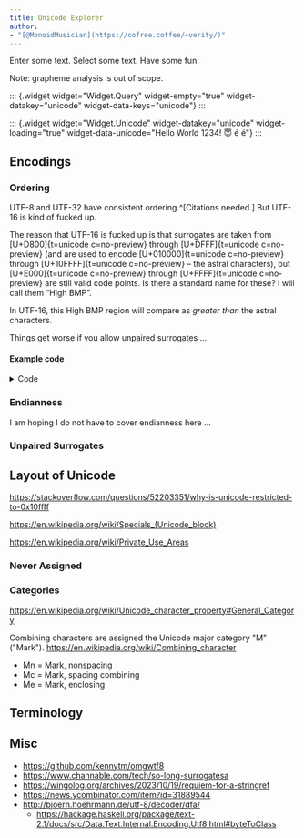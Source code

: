 ```yaml
---
title: Unicode Explorer
author:
- "[@MonoidMusician](https://cofree.coffee/~verity/)"
---
```


<style>
  .widget {
    display: contents;
  }
  .table-wrapper {
    overflow-x: auto;
  }
  @media (min-width: 761px) {
    .table-wrapper {
      padding: 0.5em;
      margin: -0.5em;
    }
  }
  table.properties-table {
    border-collapse: collapse;
  }
  table.properties-table > tbody > tr {
    height: 1.7em;
  }
  table.properties-table > tbody > tr > td:first-child {
    padding-right: 0.5em;
    border-right: 1px solid #8f8f9f69;
  }
  table.properties-table > tbody:not(:last-child) {
    border-bottom: 1px solid #8f8f9f69;
  }
  table.properties-table > tbody > tr > td:last-child {
    padding-left: 0.5em;
  }

  /* Lines go past */
  table.properties-table {
    margin-left: -0.5em;
    margin-right: -0.5em;
  }
  table.properties-table > tbody > tr > td:first-child {
    padding-left: 0.5em;
  }
  table.properties-table > tbody > tr > td:last-child {
    padding-right: 0.5em;
  }

  .full-width.h-scroll {
    display: flex;
    justify-content: center;
    -webkit-mask-image: linear-gradient(90deg, transparent 0%, black 5%, black 95%, transparent 100%);
    mask-image: linear-gradient(90deg, transparent 0%, black 5%, black 95%, transparent 100%);
  }

  .code-points {
    margin: 10px 0;
    white-space: nowrap;
    max-width: 100%;
    overflow-x: scroll;
    overflow-y: visible;
    /* for mask-image */

    /* does not work in Firefox */
    /* https://aileenrae.co.uk/blog/firefox-scroll-padding-bug/ */
    /* padding: 0 5%; */

    /* This does nothing lol */
    scrollbar-gutter: stable;
    /* So we do this */
    padding-bottom: 15px;
  }
  .code-points > .code-point:first-child {
    margin-left: 5vw;
  }
  .code-points > .code-point:last-child {
    margin-right: 5vw;
  }
  .code-points > .code-point {
    display: inline-block;
    white-space: pre;
    border: 1px solid gray;
    width: 1.2em;
    height: 1.2em;
    vertical-align: bottom;
    text-align: center;
    line-height: 1.3;
  }
  .code-points > .code-point:not(:last-child) {
    border-right: none;
  }


  #TOC {
    display: none;
  }
</style>

Enter some text. Select some text. Have some fun.

Note: grapheme analysis is out of scope.

::: {.widget widget="Widget.Query" widget-empty="true" widget-datakey="unicode" widget-data-keys="unicode"}
:::

::: {.widget widget="Widget.Unicode" widget-datakey="unicode" widget-loading="true" widget-data-unicode="Hello World 1234! 😇 é é"}
:::

## Encodings

### Ordering

UTF-8 and UTF-32 have consistent ordering.^[Citations needed.]
But UTF-16 is kind of fucked up.

The reason that UTF-16 is fucked up is that surrogates are taken from [U+D800]{t=unicode  c=no-preview} through [U+DFFF]{t=unicode  c=no-preview} (and are used to encode [U+010000]{t=unicode  c=no-preview} through [U+10FFFF]{t=unicode  c=no-preview} – the astral characters), but [U+E000]{t=unicode  c=no-preview} through [U+FFFF]{t=unicode  c=no-preview} are still valid code points.
Is there a standard name for these?
I will call them “High BMP”.

In UTF-16, this High BMP region will compare as _greater than_ the astral characters.

Things get worse if you allow unpaired surrogates …

<!-- “^ Unicode range E000–F8FF is used as a private use area, which is reserved for private use.” (https://en.wikibooks.org/wiki/Unicode/Character_reference/E000-EFFF#ref_PUA , https://en.wikibooks.org/wiki/Unicode/Character_reference/F000-FFFF) -->

#### Example code

<details class="Details">
<summary>Code</summary>

```purescript
import Prelude
import Control.Alternative (guard)
import Data.Array as Array
import Data.Enum (toEnum)
import Partial.Unsafe (unsafeCrashWith)

-- LowBMP < Astral < HighBMP
data Region = LowBMP | Astral | HighBMP
derive instance Eq Region
derive instance Ord Region

-- Will crash on surrogates (U+D800 to U+DFFF)
compareUTF16 :: Array CodePoint -> Array CodePoint -> Ordering
compareUTF16 l r = Array.fold
  -- character-by-character comparison
  [ Array.fold (Array.zipWith cmp16 l r)
  -- and if they compared to be equal, then look at lengths
  , compare (Array.length l) (Array.length r)
  ]
  where
  cmp16 :: CodePoint -> CodePoint -> Ordering
  cmp16 cp1 cp2 =
    -- first look at the region
    (compare (regionOf cp1) (regionOf cp2)) <>
    -- then at the specific value
    (compare cp1 cp2)

regionOf :: CodePoint -> Region
regionOf cp = exactlyOneOf $ Array.catMaybes
  [ LowBMP <$ guard (isLowBMP cp)
  , Astral <$ guard (isAstral cp)
  , HighBMP <$ guard (isHighBMP cp)
  ]

isLowBMP :: CodePoint -> Boolean
isLowBMP = region 0x0000 0xD7FF

isHighBMP :: CodePoint -> Boolean
isHighBMP = region 0xE000 0xFFFF

isAstral :: CodePoint -> Boolean
isAstral = region 0x010000 0x10FFFF

region :: Int -> Int -> CodePoint -> Boolean
region cpLow cpHigh cp = cpLit cpLow <= cp && cp <= cpLit cpHigh

cpLit :: Int -> CodePoint
cpLit i = case toEnum i of
  Nothing -> unsafeCrashWith ""
  Just cp -> cp

exactlyOneOf :: forall a. Array a -> a
exactlyOneOf [a] = a
exactlyOneOf [] = unsafeCrashWith "No options in exactlyOneOf"
exactlyOneOf _ = unsafeCrashWith "Too many options in exactlyOneOf"
```

</details>

### Endianness

I am hoping I do not have to cover endianness here …

### Unpaired Surrogates

## Layout of Unicode

https://stackoverflow.com/questions/52203351/why-is-unicode-restricted-to-0x10ffff

https://en.wikipedia.org/wiki/Specials_(Unicode_block)

https://en.wikipedia.org/wiki/Private_Use_Areas

### Never Assigned

### Categories

https://en.wikipedia.org/wiki/Unicode_character_property#General_Category

Combining characters are assigned the Unicode major category "M" ("Mark").
https://en.wikipedia.org/wiki/Combining_character

- Mn = Mark, nonspacing
- Mc = Mark, spacing combining
- Me = Mark, enclosing

## Terminology

## Misc

- https://github.com/kennytm/omgwtf8
- https://www.channable.com/tech/so-long-surrogatesa
- https://wingolog.org/archives/2023/10/19/requiem-for-a-stringref
- https://news.ycombinator.com/item?id=31889544
- http://bjoern.hoehrmann.de/utf-8/decoder/dfa/
  - https://hackage.haskell.org/package/text-2.1/docs/src/Data.Text.Internal.Encoding.Utf8.html#byteToClass
